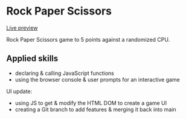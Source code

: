 # Rock Paper Scissors
[Live preview](https://cyxlan.github.io/rock-paper-scissors/)

Rock Paper Scissors game to 5 points against a randomized CPU.

## Applied skills
- declaring & calling JavaScript functions
- using the browser console & user prompts for an interactive game

UI update:
- using JS to get & modify the HTML DOM to create a game UI
- creating a Git branch to add features & merging it back into main